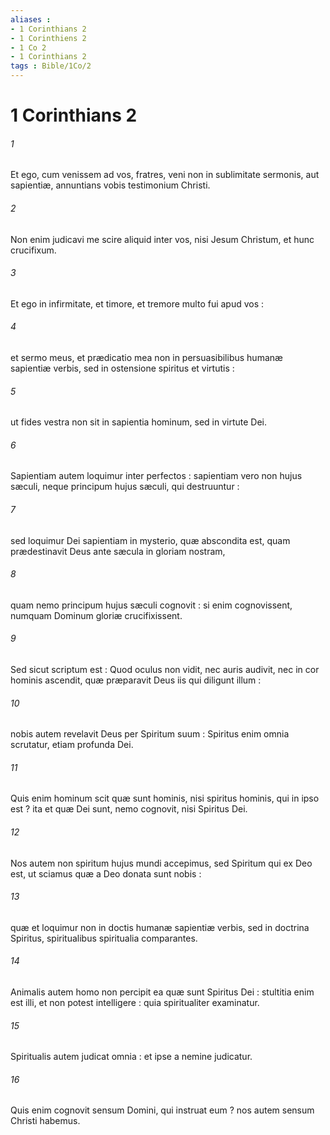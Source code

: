 ```yaml
---
aliases : 
- 1 Corinthians 2
- 1 Corinthiens 2
- 1 Co 2
- 1 Corinthians 2
tags : Bible/1Co/2
---
```


# 1 Corinthians 2

###### 1
Et ego, cum venissem ad vos, fratres, veni non in sublimitate sermonis, aut sapientiæ, annuntians vobis testimonium Christi.
###### 2
Non enim judicavi me scire aliquid inter vos, nisi Jesum Christum, et hunc crucifixum.
###### 3
Et ego in infirmitate, et timore, et tremore multo fui apud vos :
###### 4
et sermo meus, et prædicatio mea non in persuasibilibus humanæ sapientiæ verbis, sed in ostensione spiritus et virtutis :
###### 5
ut fides vestra non sit in sapientia hominum, sed in virtute Dei.
###### 6
Sapientiam autem loquimur inter perfectos : sapientiam vero non hujus sæculi, neque principum hujus sæculi, qui destruuntur :
###### 7
sed loquimur Dei sapientiam in mysterio, quæ abscondita est, quam prædestinavit Deus ante sæcula in gloriam nostram,
###### 8
quam nemo principum hujus sæculi cognovit : si enim cognovissent, numquam Dominum gloriæ crucifixissent.
###### 9
Sed sicut scriptum est : Quod oculus non vidit, nec auris audivit, nec in cor hominis ascendit, quæ præparavit Deus iis qui diligunt illum :
###### 10
nobis autem revelavit Deus per Spiritum suum : Spiritus enim omnia scrutatur, etiam profunda Dei.
###### 11
Quis enim hominum scit quæ sunt hominis, nisi spiritus hominis, qui in ipso est ? ita et quæ Dei sunt, nemo cognovit, nisi Spiritus Dei.
###### 12
Nos autem non spiritum hujus mundi accepimus, sed Spiritum qui ex Deo est, ut sciamus quæ a Deo donata sunt nobis :
###### 13
quæ et loquimur non in doctis humanæ sapientiæ verbis, sed in doctrina Spiritus, spiritualibus spiritualia comparantes.
###### 14
Animalis autem homo non percipit ea quæ sunt Spiritus Dei : stultitia enim est illi, et non potest intelligere : quia spiritualiter examinatur.
###### 15
Spiritualis autem judicat omnia : et ipse a nemine judicatur.
###### 16
Quis enim cognovit sensum Domini, qui instruat eum ? nos autem sensum Christi habemus.

